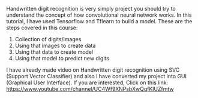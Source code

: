 Handwritten digit recognition is very simply project you should try to understand the concept of how convolutional neural network works. In this tutorial, I have used Tensorflow and Tflearn to build a model. 
These are the steps covered in this course:
1. Collection of digits/images
2. Using that images to create data
3. Using that data to create model
4. Using that model to predict new digits

I have already made video on Handwritten digit recognition using SVC (Support Vector Classifier) and also I have converted my project into GUI (Graphical User Interface). If you are interested, Click on this link:
https://www.youtube.com/channel/UC4Wf9XNPsbXwQqfKlUZfmtw

